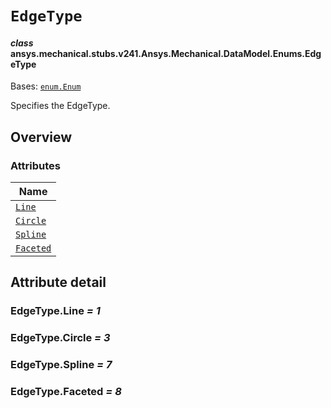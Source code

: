 # `EdgeType`



#### *class* ansys.mechanical.stubs.v241.Ansys.Mechanical.DataModel.Enums.EdgeType

Bases: [`enum.Enum`](https://docs.python.org/3/library/enum.html#enum.Enum)

Specifies the EdgeType.

<!-- !! processed by numpydoc !! -->

<a id="overview"></a>

## Overview

### Attributes

| Name |
| ------------------------------------------------------------------------------------------------ |
| [`Line`](../../../../../v242/Ansys/Mechanical/DataModel/Enums/EdgeType.md#EdgeType.Line) |
| [`Circle`](../../../../../v242/Ansys/Mechanical/DataModel/Enums/EdgeType.md#EdgeType.Circle) |
| [`Spline`](../../../../../v242/Ansys/Mechanical/DataModel/Enums/EdgeType.md#EdgeType.Spline) |
| [`Faceted`](../../../../../v242/Ansys/Mechanical/DataModel/Enums/EdgeType.md#EdgeType.Faceted) |

<a id="attribute-detail"></a>

## Attribute detail

<a id="EdgeType.Line"></a>

### EdgeType.Line *= 1*

<a id="EdgeType.Circle"></a>

### EdgeType.Circle *= 3*

<a id="EdgeType.Spline"></a>

### EdgeType.Spline *= 7*

<a id="EdgeType.Faceted"></a>

### EdgeType.Faceted *= 8*


